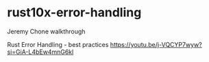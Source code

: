 # rust10x-error-handling
Jeremy Chone walkthrough

Rust Error Handling - best practices
https://youtu.be/j-VQCYP7wyw?si=GiA-L4bEw4mnG6kl
